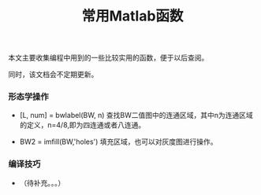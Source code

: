﻿---
layout: post
title: 常用Matlab函数
category: 技术
tags: Matlab
keywords: 
description: 
---
	
本文主要收集编程中用到的一些比较实用的函数，便于以后查阅。

同时，该文档会不定期更新。


### 形态学操作

- [L, num] = bwlabel(BW, n)
查找BW二值图中的连通区域，其中n为连通区域的定义，n=4/8,即为四连通或者八连通。

- BW2 = imfill(BW,'holes')
填充区域，也可以对灰度图进行操作。

### 编译技巧
- （待补充。。。）
